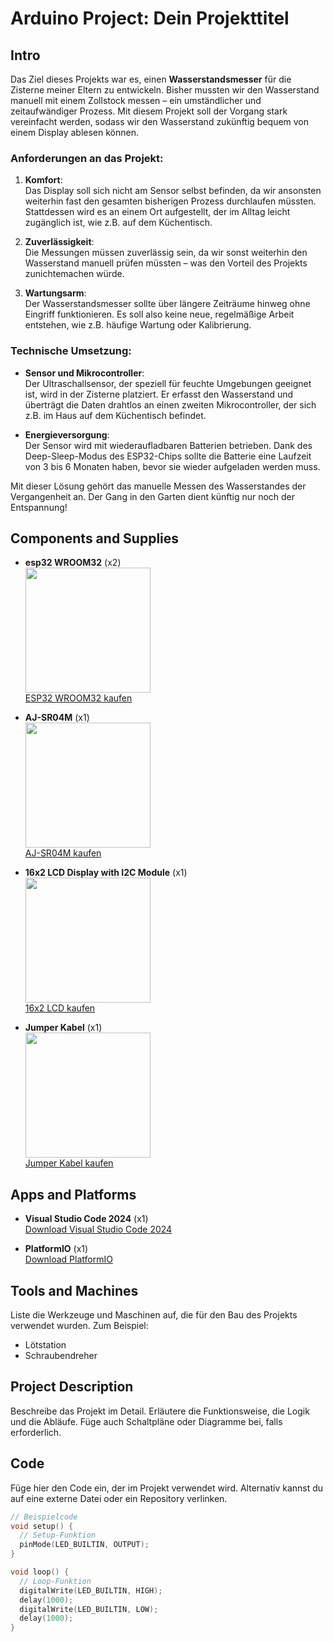 # Arduino Project: Dein Projekttitel

## Intro

Das Ziel dieses Projekts war es, einen **Wasserstandsmesser** für die Zisterne meiner Eltern zu entwickeln. Bisher mussten wir den Wasserstand manuell mit einem Zollstock messen – ein umständlicher und zeitaufwändiger Prozess. Mit diesem Projekt soll der Vorgang stark vereinfacht werden, sodass wir den Wasserstand zukünftig bequem von einem Display ablesen können.

### Anforderungen an das Projekt:
1. **Komfort**:  
   Das Display soll sich nicht am Sensor selbst befinden, da wir ansonsten weiterhin fast den gesamten bisherigen Prozess durchlaufen müssten. Stattdessen wird es an einem Ort aufgestellt, der im Alltag leicht zugänglich ist, wie z.B. auf dem Küchentisch.

2. **Zuverlässigkeit**:  
   Die Messungen müssen zuverlässig sein, da wir sonst weiterhin den Wasserstand manuell prüfen müssten – was den Vorteil des Projekts zunichtemachen würde.

3. **Wartungsarm**:  
   Der Wasserstandsmesser sollte über längere Zeiträume hinweg ohne Eingriff funktionieren. Es soll also keine neue, regelmäßige Arbeit entstehen, wie z.B. häufige Wartung oder Kalibrierung.

### Technische Umsetzung:
- **Sensor und Mikrocontroller**:  
   Der Ultraschallsensor, der speziell für feuchte Umgebungen geeignet ist, wird in der Zisterne platziert. Er erfasst den Wasserstand und überträgt die Daten drahtlos an einen zweiten Mikrocontroller, der sich z.B. im Haus auf dem Küchentisch befindet.
   
- **Energieversorgung**:  
   Der Sensor wird mit wiederaufladbaren Batterien betrieben. Dank des Deep-Sleep-Modus des ESP32-Chips sollte die Batterie eine Laufzeit von 3 bis 6 Monaten haben, bevor sie wieder aufgeladen werden muss.

Mit dieser Lösung gehört das manuelle Messen des Wasserstandes der Vergangenheit an. Der Gang in den Garten dient künftig nur noch der Entspannung!

## Components and Supplies

- **esp32 WROOM32** (x2)  
  <img src="https://m.media-amazon.com/images/I/71BY6XjW4yL._AC_SL1500_.jpg" width="200" />  
  [ESP32 WROOM32 kaufen](https://www.amazon.de/esp32-wroom/s?k=esp32+wroom)

- **AJ-SR04M** (x1)  
  <img src="https://m.media-amazon.com/images/I/51GyoUWmp5S._AC_.jpg" width="200" />  
  [AJ-SR04M kaufen](https://www.amazon.de/s?k=AJ-SR04M)

- **16x2 LCD Display with I2C Module** (x1)  
  <img src="https://m.media-amazon.com/images/I/71Kz+RabPiL._SL1500_.jpg" width="200" />  
  [16x2 LCD kaufen](https://www.amazon.de/s?k=lcd+display+i2c+16x2&__mk_de_DE=%C3%85M%C3%85%C5%BD%C3%95%C3%91&crid=1Z7IE0Y3NA9SM&sprefix=lcd+display+i2c+16x2%2Caps%2C84&ref=nb_sb_noss_2)

- **Jumper Kabel** (x1)  
  <img src="https://m.media-amazon.com/images/I/81ZY657A7XL._SL1500_.jpg" width="200" />  
  [Jumper Kabel kaufen](https://www.amazon.de/s?k=jumper+cable+female+female&crid=RU460WHOU1RY&sprefix=jumper+cable+femal%2Caps%2C90&ref=nb_sb_ss_pltr-data-refreshed_1_18)

## Apps and Platforms

- **Visual Studio Code 2024** (x1)  
  [Download Visual Studio Code 2024](https://code.visualstudio.com/)

- **PlatformIO** (x1)  
  [Download PlatformIO](https://platformio.org/)

## Tools and Machines
Liste die Werkzeuge und Maschinen auf, die für den Bau des Projekts verwendet wurden. Zum Beispiel:
- Lötstation
- Schraubendreher

## Project Description
Beschreibe das Projekt im Detail. Erläutere die Funktionsweise, die Logik und die Abläufe. Füge auch Schaltpläne oder Diagramme bei, falls erforderlich.

## Code
Füge hier den Code ein, der im Projekt verwendet wird. Alternativ kannst du auf eine externe Datei oder ein Repository verlinken.

```cpp
// Beispielcode
void setup() {
  // Setup-Funktion
  pinMode(LED_BUILTIN, OUTPUT);
}

void loop() {
  // Loop-Funktion
  digitalWrite(LED_BUILTIN, HIGH);
  delay(1000);
  digitalWrite(LED_BUILTIN, LOW);
  delay(1000);
}

